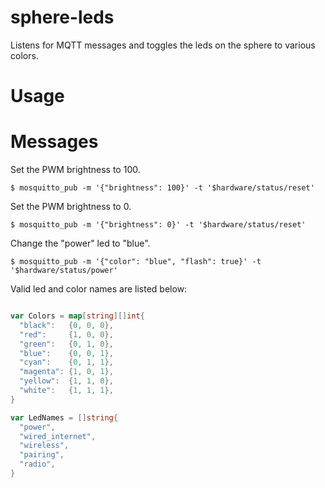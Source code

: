 # sphere-leds

Listens for MQTT messages and toggles the leds on the sphere to various colors.

# Usage

# Messages

Set the PWM brightness to 100.

```
$ mosquitto_pub -m '{"brightness": 100}' -t '$hardware/status/reset'
```

Set the PWM brightness to 0.

```
$ mosquitto_pub -m '{"brightness": 0}' -t '$hardware/status/reset'
```

Change the "power" led to "blue".

```
$ mosquitto_pub -m '{"color": "blue", "flash": true}' -t '$hardware/status/power'
```

Valid led and color names are listed below:

```go

var Colors = map[string][]int{
  "black":   {0, 0, 0},
  "red":     {1, 0, 0},
  "green":   {0, 1, 0},
  "blue":    {0, 0, 1},
  "cyan":    {0, 1, 1},
  "magenta": {1, 0, 1},
  "yellow":  {1, 1, 0},
  "white":   {1, 1, 1},
}

var LedNames = []string{
  "power",
  "wired_internet",
  "wireless",
  "pairing",
  "radio",
}

````
